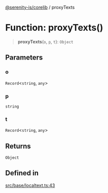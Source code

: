 [@serenity-is/corelib](../README.md) / proxyTexts

# Function: proxyTexts()

> **proxyTexts**(`o`, `p`, `t`): `Object`

## Parameters

### o

`Record`\<`string`, `any`\>

### p

`string`

### t

`Record`\<`string`, `any`\>

## Returns

`Object`

## Defined in

[src/base/localtext.ts:43](https://github.com/serenity-is/serenity/blob/master/packages/corelib/src/base/localtext.ts#L43)
